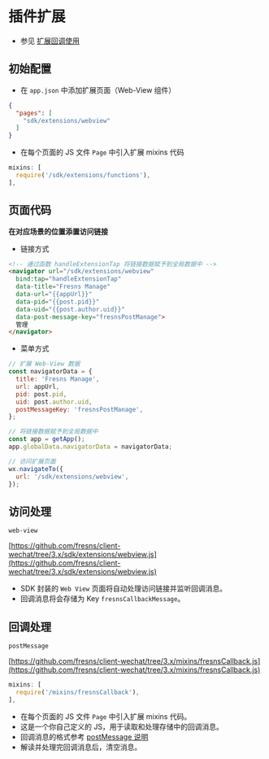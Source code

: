 # 插件扩展

- 参见 [扩展回调使用](../../reference/callback/)

## 初始配置

- 在 `app.json` 中添加扩展页面（Web-View 组件）

```json
{
  "pages": [
    "sdk/extensions/webview"
  ]
}
```

- 在每个页面的 JS 文件 `Page` 中引入扩展 mixins 代码

```js
mixins: [
  require('/sdk/extensions/functions'),
],
```

## 页面代码

**在对应场景的位置添置访问链接**

- 链接方式

```html
<!-- 通过函数 handleExtensionTap 将链接数据赋予到全局数据中 -->
<navigator url="/sdk/extensions/webview"
  bind:tap="handleExtensionTap" 
  data-title="Fresns Manage"
  data-url="{{appUrl}}"
  data-pid="{{post.pid}}"
  data-uid="{{post.author.uid}}"
  data-post-message-key="fresnsPostManage">
  管理
</navigator>
```

- 菜单方式

```js
// 扩展 Web-View 数据
const navigatorData = {
  title: 'Fresns Manage',
  url: appUrl,
  pid: post.pid,
  uid: post.author.uid,
  postMessageKey: 'fresnsPostManage',
};

// 将链接数据赋予到全局数据中
const app = getApp();
app.globalData.navigatorData = navigatorData;

// 访问扩展页面
wx.navigateTo({
  url: '/sdk/extensions/webview',
});
```

## 访问处理

`web-view`

[https://github.com/fresns/client-wechat/tree/3.x/sdk/extensions/webview.js](https://github.com/fresns/client-wechat/tree/3.x/sdk/extensions/webview.js)

- SDK 封装的 `Web View` 页面将自动处理访问链接并监听回调消息。
- 回调消息将会存储为 Key `fresnsCallbackMessage`。

## 回调处理

`postMessage`

[https://github.com/fresns/client-wechat/tree/3.x/mixins/fresnsCallback.js](https://github.com/fresns/client-wechat/tree/3.x/mixins/fresnsCallback.js)

```js
mixins: [
  require('/mixins/fresnsCallback'),
],
```

- 在每个页面的 JS 文件 `Page` 中引入扩展 mixins 代码。
- 这是一个你自己定义的 JS，用于读取和处理存储中的回调消息。
- 回调消息的格式参考 [postMessage 说明](../../reference/callback/index.md#postmessage-说明)
- 解读并处理完回调消息后，清空消息。
